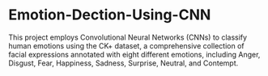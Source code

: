 # Emotion-Dection-Using-CNN

This project employs Convolutional Neural Networks (CNNs) to classify human emotions using the CK+ dataset, a comprehensive collection of facial expressions annotated with eight different emotions, including Anger, Disgust, Fear, Happiness, Sadness, Surprise, Neutral, and Contempt.

